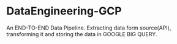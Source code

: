 # DataEngineering-GCP

An END-TO-END Data Pipeline. Extracting data form source(API), transforming it and storing the data in GOOGLE BIG QUERY.
